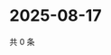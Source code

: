 # 2025-08-17

共 0 条

<!-- BEGIN ZHIHUVIDEO -->
<!-- 最后更新时间 Sun Aug 17 2025 19:09:18 GMT+0800 (China Standard Time) -->

<!-- END ZHIHUVIDEO -->
